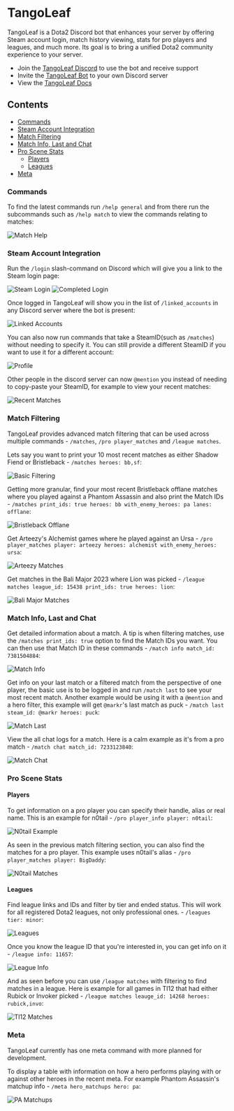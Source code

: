 # TangoLeaf
TangoLeaf is a Dota2 Discord bot that enhances your server by offering Steam account login, match history viewing, stats for pro players and leagues, and much more. Its goal is to bring a unified Dota2 community experience to your server.

- Join the [TangoLeaf Discord](https://discord.com/invite/EcqKMrzw5b) to use the bot and receive support
- Invite the [TangoLeaf Bot](https://discord.com/oauth2/authorize?client_id=1161638349421940786&permissions=551903676480&scope=bot) to your own Discord server
- View the [TangoLeaf Docs](https://docsify-this.net/?basePath=https://raw.githubusercontent.com/mark-ruddy/tango_leaf_docs/main&homepage=usage.md&dark-mode=true&browser-tab-title=TangoLeaf#/)

## Contents

- [Commands](#commands)
- [Steam Account Integration](#steam-account-integration)
- [Match Filtering](#match-filtering)
- [Match Info, Last and Chat](#match-info--last-and-chat)
- [Pro Scene Stats](#pro-scene-stats)
  * [Players](#players)
  * [Leagues](#leagues)
- [Meta](#meta)

### Commands
To find the latest commands run `/help general` and from there run the subcommands such as `/help match` to view the commands relating to matches:

![Match Help](assets/match_help.png)

### Steam Account Integration
Run the `/login` slash-command on Discord which will give you a link to the Steam login page:

![Steam Login](assets/login_steampage.png)
![Completed Login](assets/completed_login.png)

Once logged in TangoLeaf will show you in the list of `/linked_accounts` in any Discord server where the bot is present:

![Linked Accounts](assets/linked_accounts.png)

You can also now run commands that take a SteamID(such as `/matches`) without needing to specify it. You can still provide a different SteamID if you want to use it for a different account:

![Profile](assets/profile.png)

Other people in the discord server can now `@mention` you instead of needing to copy-paste your SteamID, for example to view your recent matches:

![Recent Matches](assets/recent_matches.png)

### Match Filtering
TangoLeaf provides advanced match filtering that can be used across multiple commands - `/matches`, `/pro player_matches` and `/league matches`.

Lets say you want to print your 10 most recent matches as either Shadow Fiend or Bristleback - `/matches heroes: bb,sf`:

![Basic Filtering](assets/basic_filtering.png)

Getting more granular, find your most recent Bristleback offlane matches where you played against a Phantom Assassin and also print the Match IDs - `/matches print_ids: true heroes: bb with_enemy_heroes: pa lanes: offlane`:

![Bristleback Offlane](assets/bristleback_offlane.png)

Get Arteezy's Alchemist games where he played against an Ursa - `/pro player_matches player: arteezy heroes: alchemist with_enemy_heroes: ursa`:

![Arteezy Matches](assets/arteezy_matches.png)

Get matches in the Bali Major 2023 where Lion was picked - `/league matches league_id: 15438 print_ids: true heroes: lion`:

![Bali Major Matches](assets/bali_major_example.png)

### Match Info, Last and Chat
Get detailed information about a match. A tip is when filtering matches, use the `/matches print_ids: true` option to find the Match IDs you want. You can then use that Match ID in these commands - `/match info match_id: 7381504884`:

![Match Info](assets/match_info_slardar.png)

Get info on your last match or a filtered match from the perspective of one player, the basic use is to be logged in and run `/match last` to see your most recent match. Another example would be using it with a `@mention` and a hero filter, this example will get `@markr`'s last match as puck - `/match last steam_id: @markr heroes: puck`:

![Match Last](assets/match_last.png)

View the all chat logs for a match. Here is a calm example as it's from a pro match - `/match chat match_id: 7233123840`:

![Match Chat](assets/match_chat_example.png)

### Pro Scene Stats

#### Players
To get information on a pro player you can specify their handle, alias or real name. This is an example for n0tail - `/pro player_info player: n0tail`:

![N0tail Example](assets/notail_example.png)

As seen in the previous match filtering section, you can also find the matches for a pro player. This example uses n0tail's alias - `/pro player_matches player: BigDaddy`:

![N0tail Matches](assets/notail_matches.png)

#### Leagues
Find league links and IDs and filter by tier and ended status. This will work for all registered Dota2 leagues, not only professional ones. - `/leagues tier: minor`:

![Leagues](assets/leagues.png)

Once you know the league ID that you're interested in, you can get info on it - `/league info: 11657`:

![League Info](assets/league_info.png)

And as seen before you can use `/league matches` with filtering to find matches in a league. Here is example for all games in TI12 that had either Rubick or Invoker picked - `/league matches leauge_id: 14268 heroes: rubick,invo`:

![TI12 Matches](assets/ti12_league_example.png)

### Meta
TangoLeaf currently has one meta command with more planned for development.

To display a table with information on how a hero performs playing with or against other heroes in the recent meta. For example Phantom Assassin's matchup info - `/meta hero_matchups hero: pa`:

![PA Matchups](assets/pa_matchups.png)
